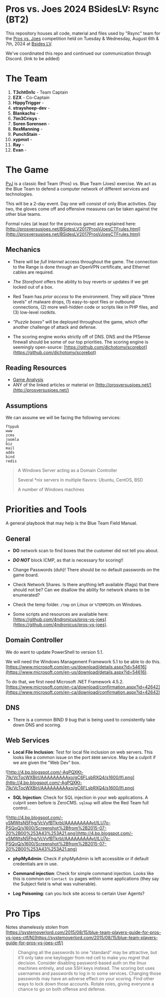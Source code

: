 
Pros vs. Joes 2024 BSidesLV: Rsync (BT2)
===============================

This repository houses all code, material and files used by "Rsync" team for the [Pros vs. Joes] competition held on Tuesday & Wednesday, August 6th & 7th, 2024 at [Bsides LV].

We've coordinated this repo and continued our communication through Discord. (link to be added)


The Team
===========

1. __T3cht0n1c__ - Team Captain
2. __EZX__ - Co-Captain
3. __HippyTrigger__ - 
4. __straysheep-dev__ - 
5. __Blankachu__ - 
6. __7im3Crisys__ - 
7. __Soren Sorensen__ - 
8. __RexManning__ -
9. __PunchStain__ - 
10. __xypmxt__ - 
11. __Ray__ -
12. __Evan__ -  


The Game
===========

[PvJ] is a classic Red Team (Pros) vs. Blue Team (Joes) exercise. We act as the Blue Team to defend a computer network of different services and technologies.

This will be a 2-day event.  Day one will consist of only Blue activities.  Day two, the gloves come off and offensive measures can be taken against the other blue teams.

Formal rules (at least for the previous game) are explained here: [http://prosversusjoes.net/BSidesLV2017ProsVJoesCTFrules.html](http://prosversusjoes.net/BSidesLV2017ProsVJoesCTFrules.html)

Mechanics
---------

* There will be _full Internet_ access throughout the game. The connection to the Range is done through an OpenVPN certificate, and Ethernet cables are required.

* _The Storefront_ offers the ability to buy reverts or updates if we get locked out of a box.

* Red Team has _prior access_ to the environment. They will place "three levels" of malware drops, (1) easy-to-spot files or outbound connections, (2) more well-hidden code or scripts like in PHP files, and (3) low-level rootkits.

* _"Puzzle boxes"_ will be deployed throughout the game, which offer another challenge of attack and defense.

* The scoring engine works strictly off of DNS. DNS and the PfSense firewall should be some of our top priorities. The scoring engine is seemingly open-source: [https://github.com/dichotomy/scorebot](https://github.com/dichotomy/scorebot)

Reading Resources
------------

* [Game Analysis](https://blog.infosecanalytics.com/2018/08/game-analysis-of-2018-pros-vs-joes-ctf.html)
* ANY of the linked articles or material on [http://prosversusjoes.net/](http://prosversusjoes.net/)


Assumptions
---------------
We can assume we will be facing the following services:

```
ftppub
www
zcms
joomla
biz
mail
adds
bind
redis
```

> A Windows Server acting as a Domain Controller
>
> Several *nix servers in multiple flavors: Ubuntu, CentOS, BSD
>
> A number of Windows machines

Priorities and Tools
=======================

A general playbook that may help is the Blue Team Field Manual. 

General
---------

* __DO__ network scan to find boxes that the customer did not tell you about. 
* ___DO NOT___ block ICMP, as that is necessary for scoring!!
* Change Passwords (duh)! There should be no default passwords on the game board.
* Check Network Shares. Is there anything left available (flags) that there should not be? Can we disallow the ability for network shares to be enumerated?
* Check the temp folder. `/tmp` on Linux or `%TEMPDIR%` on Windows.

* Some scripts and resources are available here: [https://github.com/4ndronicus/pros-vs-joes](https://github.com/4ndronicus/pros-vs-joes).

Domain Controller
---------------------

We do want to update PowerShell to version 5.1. 

We will need the Windows Management Framework 5.1 to be able to do this. [https://www.microsoft.com/en-us/download/details.aspx?id=54616](https://www.microsoft.com/en-us/download/details.aspx?id=54616).

To do that, we first need Microsoft .NET Framework 4.5.2. [https://www.microsoft.com/en-ca/download/confirmation.aspx?id=42642](https://www.microsoft.com/en-ca/download/confirmation.aspx?id=42642)


DNS
----------

* There is a common BIND 9 bug that is being used to consistently take down DNS and scoring.


Web Services
--------------

* __Local File Inclusion__: Test for local file inclusion on web servers. This looks like a common issue on the port `8800` service. May be a culprit if we are given the "Web Dev" box.

![http://4.bp.blogspot.com/-AgPQXKt-7Ik/VcTocWXBirI/AAAAAAAAAxo/gC6FLsbRXQ4/s1600/lfi.png](http://4.bp.blogspot.com/-AgPQXKt-7Ik/VcTocWXBirI/AAAAAAAAAxo/gC6FLsbRXQ4/s1600/lfi.png)

* __SQL Injection__: Check for SQL injection in your web applications. A culprit seen before is ZeroCMS. `sqlmap` will allow the Red Team full control...

![http://4.bp.blogspot.com/-ySMWtsN5Fhg/VcVyfBTkrbI/AAAAAAAAAyI/ILU7o-PSQoQ/s1600/Screenshot%2Bfrom%2B2015-07-20%2B00%253A43%253A21.png](http://4.bp.blogspot.com/-ySMWtsN5Fhg/VcVyfBTkrbI/AAAAAAAAAyI/ILU7o-PSQoQ/s1600/Screenshot%2Bfrom%2B2015-07-20%2B00%253A43%253A21.png)

* __phpMyAdmin__: Check if phpMyAdmin is left accessible or if default credentials are in use.

* __Command injection__: Check for simple command injection. Looks like this is common on `Contact Us` pages within some applications (they say the Subject field is what was vulnerable).

* __Log Poisoning__: can you lock site access to certain User Agents?



Pro Tips
===========

Notes shamelessly stolen from [https://systemoverlord.com/2015/08/15/blue-team-players-guide-for-pros-vs-joes-ctf/N](https://systemoverlord.com/2015/08/15/blue-team-players-guide-for-pros-vs-joes-ctf/)

> Changing all the passwords to one “standard” may be attractive, but it’ll only take one keylogger from red cell to make you regret that decision.
> Consider disabling password-based auth on the linux machines entirely, and use SSH keys instead.
> The scoring bot uses usernames and passwords to log in to some services. Changing those passwords may have an adverse effect on your scoring. Find other ways to lock down those accounts.
> Rotate roles, giving everyone a chance to go on both offense and defense.


[Bsides LV]: https://bsideslv.org/
[Pros vs. Joes]: http://prosversusjoes.net/
[PvJ]: http://prosversusjoes.net/
[Slack]: https://slack.com/
